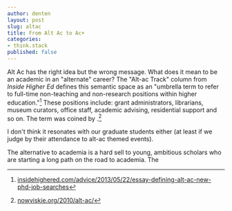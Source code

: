 ```yaml
---
author: denten
layout: post
slug: altac
title: From Alt Ac to Ac+
categories:
- think.stack
published: false
---
```


Alt Ac has the right idea but the wrong message. What does it mean to be an academic in an "alternate" career? The "Alt-ac Track" column from *Inside Higher Ed* defines this semantic space as an "umbrella term to refer to full-time non-teaching and non-research positions within higher education."[^1] These positions include: grant administrators, librarians, museum curators, office staff, academic advising, residential support and so on. The term was coined by .[^2]

I don't think it resonates with our graduate students either (at least if we judge by their attendance to alt-ac themed events).

[^1]: [insidehighered.com/advice/2013/05/22/essay-defining-alt-ac-new-phd-job-searches](https://web.archive.org/web/20141005231802/https://www.insidehighered.com/advice/2013/05/22/essay-defining-alt-ac-new-phd-job-searches)
[^2]: [nowviskie.org/2010/alt-ac/](https://web.archive.org/web/20140829144707/http://nowviskie.org/2010/alt-ac/)

The alternative to academia is a hard sell to young, ambitious scholars who are starting a long path on the road to academia. The
